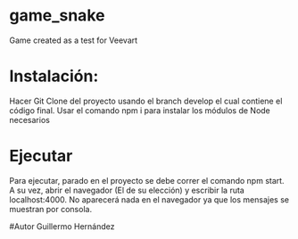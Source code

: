 # game_snake
Game created as a test for Veevart

# Instalación:
  Hacer Git Clone del proyecto usando el branch develop el cual contiene el código final.
  Usar el comando npm i para instalar los módulos de Node necesarios
 

# Ejecutar
  Para ejecutar, parado en el proyecto se debe correr el comando npm start.
  A su vez, abrir el navegador (El de su elección) y escribir la ruta localhost:4000.
  No aparecerá nada en el navegador ya que los mensajes se muestran por consola.

#Autor
  Guillermo Hernández

